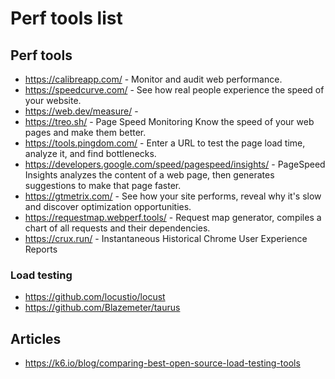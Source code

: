 # Perf tools list

## Perf tools

- https://calibreapp.com/ - Monitor and audit web performance.
- https://speedcurve.com/ - See how real people experience the speed of your website.
- https://web.dev/measure/ -
- https://treo.sh/ - Page Speed Monitoring Know the speed of your web pages and make them better.
- https://tools.pingdom.com/ - Enter a URL to test the page load time, analyze it, and find bottlenecks.
- https://developers.google.com/speed/pagespeed/insights/ - PageSpeed Insights analyzes the content of a web page, then generates suggestions to make that page faster.
- https://gtmetrix.com/ - See how your site performs, reveal why it's slow and discover optimization opportunities.
- https://requestmap.webperf.tools/ - Request map generator, compiles a chart of all requests and their dependencies.
- https://crux.run/ - Instantaneous Historical Chrome User Experience Reports

### Load testing

- https://github.com/locustio/locust
- https://github.com/Blazemeter/taurus

## Articles

- https://k6.io/blog/comparing-best-open-source-load-testing-tools
